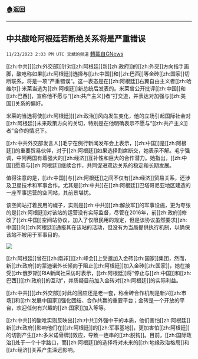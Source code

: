 ###  [:house:返回](README.md)
---


## 中共酸呛阿根廷若断绝关系将是严重错误
`11/23/2023 2:03 PM UTC 文斌的频道` [轉載自GNews](https://gnews.org/articles/2029776)

[[zh:中共]][[zh:外交部]]针对[[zh:阿根廷]]新[[zh:政府]]的[[zh:外交]]方向指手画脚，酸呛称如果[[zh:阿根廷]]选择与[[zh:中国]]和[[zh:巴西]]等金砖[[zh:国家]]切断联系，将是一项“严重错误”。这一表态是在[[zh:阿根廷]]右翼自由主义者[[zh:哈维尔]]·米莱当选为[[zh:阿根廷]]新总统后发表的。米莱曾公开批评[[zh:中国]]和[[zh:巴西]]，宣称他不愿与“[[zh:共产主义]]者”打交道，并表达对加强与[[zh:美国]]关系的偏好。

米莱的当选将使[[zh:阿根廷]][[zh:政治]]风向发生变化，他的立场引起国际社会对[[zh:阿根廷]]未来政策方向的关切，特别是在他明确表示不愿与“[[zh:共产主义]]者”合作的情况下。

[[zh:中共外交部发言人]]毛宁在例行新闻发布会上表示，[[zh:中国]]是[[zh:阿根廷]]的重要贸易伙伴，对于[[zh:阿根廷]]如果选择割席断交，她表示不解。毛宁强调，中阿两国有着强大的[[zh:经济]]互补性和巨大的合作潜力。她指出，[[zh:中国]]愿意与[[zh:阿根廷]]继续合作，共同促进双边关系的稳定和长期发展。

值得注意的是，[[zh:中国]]与[[zh:阿根廷]]之间不仅有[[zh:经济]]贸易关系，还涉及卫星技术和军事合作。尤其是[[zh:中共]]在[[zh:阿根廷]]巴塔哥尼亚地区建造的一座军事运营的空间站，其前景堪忧。

该空间站打着民用的幌子，实则是[[zh:中共]][[zh:解放军]]的军事设施，更为夸张的是[[zh:阿根廷]]对该站的运营没有实际监督，尽管在2016年，前[[zh:政府]]修改了[[zh:中国]]空间站协议，加入了仅限民用的规定，但是该协议虽然要求[[zh:中国]]向[[zh:阿根廷]]通报其在该站的活动，但没有为当局提供执行机制，以确保该站不被用于军事目的。

![](ipfs://QmctuE5fJdzDFpXNYuJS8d9s7mCgyQkwwN7o1aoKnRNFX2?.png)

[[zh:阿根廷]]曾在[[zh:南非]][[zh:峰会]]上受邀加入金砖[[zh:国家]]集团，然而，新[[zh:政府]]的蒙迪诺外长倾向于阻止[[zh:阿根廷]]加入金砖[[zh:国家]]，她在接受[[zh:俄罗斯]]RIA新闻社采访时表示，[[zh:阿根廷]]将“停止与[[zh:中国]]和[[zh:巴西]][[zh:政府]]的互动”，并质疑目前加入金砖对[[zh:阿根廷]]的实际利益。

[[zh:中共]][[zh:外交部]]对此的回应还是老一套，称金砖合作机制是新兴[[zh:市场]]和[[zh:发展中国家]]强化团结、合作共赢的重要平台；金砖是一个开放的平台，欢迎任何有兴趣的[[zh:国家]]加入等等。

[[zh:中共]]的酸呛实则反映出[[zh:中共]]外强中干的本质，他们害怕[[zh:阿根廷]]新[[zh:政府]]影响他们在[[zh:阿根廷]]的[[zh:军事基地]]，更加害怕[[zh:阿根廷]]的切割产生[[zh:多米诺骨牌]]效应，导致一连串的[[zh:脱钩]]。目前，[[zh:国际政治]]处于一个十字路口，而[[zh:阿根廷]]的选择将对未来的[[zh:地缘政治格局]]和[[zh:经济]]关系产生深远影响。

